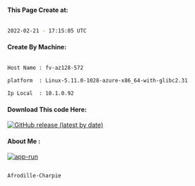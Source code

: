
   
#### This Page Create at:

```bash

2022-02-21 - 17:15:05 UTC

```

#### Create By Machine:

```bash

Host Name : fv-az128-572

platform  : Linux-5.11.0-1028-azure-x86_64-with-glibc2.31

Ip Local  : 10.1.0.92

```
#### Download This code Here:

[![GitHub release (latest by date)](https://img.shields.io/github/v/release/Afrodille-Charpie/App-Run-1?style=for-the-badge&label=Download)](https://github.com/Afrodille-Charpie/App-Run-1/releases) 

</p> 

#### About Me :

[![app-run](https://github.com/Afrodille-Charpie/App-Run-1/actions/workflows/app-run.yml/badge.svg)](https://github.com/Afrodille-Charpie/App-Run-1/actions/workflows/app-run.yml)

```bash

Afrodille-Charpie

```

